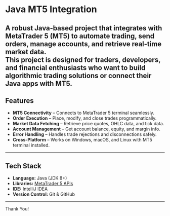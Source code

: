 # Java MT5 Integration
A robust Java-based project  that integrates with MetaTrader 5 (MT5) to automate trading, send orders, manage accounts, and retrieve real-time market data.  
This project is designed for traders, developers, and financial enthusiasts who want to build **algorithmic trading solutions** or connect their Java apps with MT5.
---
## Features
-  **MT5 Connectivity** – Connects to MetaTrader 5 terminal seamlessly.
-  **Order Execution** – Place, modify, and close trades programmatically.
-  **Market Data Fetching** – Retrieve price quotes, OHLC data, and tick data.
-  **Account Management** – Get account balance, equity, and margin info.
-  **Error Handling** – Handles trade rejections and disconnections safely.
-  **Cross-Platform** – Works on Windows, macOS, and Linux with MT5 terminal installed.

---

## Tech Stack

- **Language:** Java (JDK 8+)
- **Libraries:** [MetaTrader 5 APIs](https://www.metatrader5.com/en/terminal/help/start_advanced/api)
- **IDE:** IntelliJ IDEA
- **Version Control:** Git & GitHub

---
Thank You!

